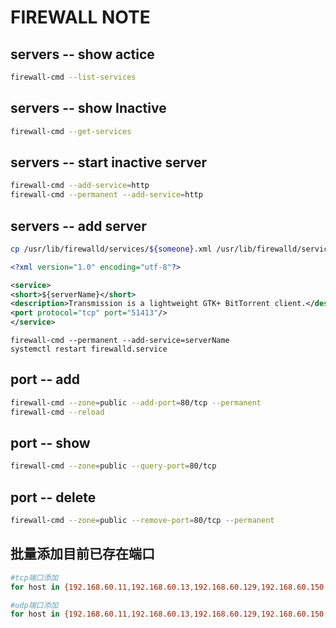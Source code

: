 #  FIREWALL NOTE

## servers -- show actice
```sh
firewall-cmd --list-services
```

## servers -- show Inactive
```sh
firewall-cmd --get-services
```

## servers -- start inactive server
```sh
firewall-cmd --add-service=http
firewall-cmd --permanent --add-service=http

```

## servers -- add server
```sh
cp /usr/lib/firewalld/services/${someone}.xml /usr/lib/firewalld/services/${youserver}.xml
```

```xml
<?xml version="1.0" encoding="utf-8"?>

<service>
<short>${serverName}</short>
<description>Transmission is a lightweight GTK+ BitTorrent client.</description>
<port protocol="tcp" port="51413"/>
</service>
```
```
firewall-cmd --permanent --add-service=serverName
systemctl restart firewalld.service
```

## port -- add
```sh
firewall-cmd --zone=public --add-port=80/tcp --permanent
firewall-cmd --reload
```
## port -- show
```sh
firewall-cmd --zone=public --query-port=80/tcp
```

## port -- delete

```sh
firewall-cmd --zone=public --remove-port=80/tcp --permanent
```

## 批量添加目前已存在端口

```sh
#tcp端口添加
for host in {192.168.60.11,192.168.60.13,192.168.60.129,192.168.60.150,192.168.60.151,192.168.60.152,192.168.60.153,192.168.60.154,192.168.60.155,192.168.60.156,192.168.60.157,192.168.60.158,192.168.60.159,192.168.60.166};do for port in $(netstat -anlt  | awk  '{n=split($0, a,":");if (n==7) print a[4] ;else print a[2] }' | awk '{print $1}' | sort|uniq);do firewall-cmd --permanent --add-rich-rule="rule family="ipv4" source address="${host}" port protocol="tcp" port="${port}" accept";done;done

#udp端口添加
for host in {192.168.60.11,192.168.60.13,192.168.60.129,192.168.60.150,192.168.60.151,192.168.60.152,192.168.60.153,192.168.60.154,192.168.60.155,192.168.60.156,192.168.60.157,192.168.60.158,192.168.60.159,192.168.60.166};do for port in $(netstat -anlu  | awk  '{n=split($0, a,":");if (n==7) print a[4] ;else print a[2] }' | awk '{print $1}' | sort|uniq);do firewall-cmd --permanent --add-rich-rule="rule family="ipv4" source address="${host}" port protocol="udp" port="${port}" accept";done;done
```